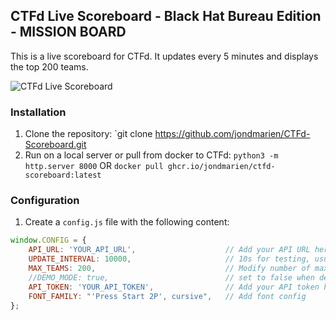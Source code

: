## CTFd Live Scoreboard - Black Hat Bureau Edition - MISSION BOARD

This is a live scoreboard for CTFd. It updates every 5 minutes and displays the top 200 teams.

![CTFd Live Scoreboard](https://github.com/user-attachments/assets/d2f59d43-2b86-4375-9f14-f376a0f724c2)

### Installation

1. Clone the repository: `git clone https://github.com/jondmarien/CTFd-Scoreboard.git
2. Run on a local server or pull from docker to CTFd: 
`python3 -m http.server 8000`
OR
`docker pull ghcr.io/jondmarien/ctfd-scoreboard:latest`

### Configuration
1. Create a `config.js` file with the following content:
```javascript
window.CONFIG = {
    API_URL: 'YOUR_API_URL',                    // Add your API URL here
    UPDATE_INTERVAL: 10000,                     // 10s for testing, usually 5 minutes so 300000ms
    MAX_TEAMS: 200,                             // Modify number of max teams if needed
    //DEMO_MODE: true,                          // set to false when deploying, true for demo data from CTFd
    API_TOKEN: 'YOUR_API_TOKEN',                // Add your API token here
    FONT_FAMILY: "'Press Start 2P', cursive",   // Add font config
};
```
